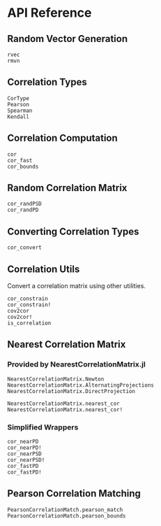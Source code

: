 # API Reference

## Random Vector Generation

```@docs
rvec
rmvn
```

## Correlation Types

```@docs
CorType
Pearson
Spearman
Kendall
```

## Correlation Computation

```@docs
cor
cor_fast
cor_bounds
```

## Random Correlation Matrix

```@docs
cor_randPSD
cor_randPD
```

## Converting Correlation Types

```@docs
cor_convert
```

## Correlation Utils

Convert a correlation matrix using other utilities.

```@docs
cor_constrain
cor_constrain!
cov2cor
cov2cor!
is_correlation
```

## Nearest Correlation Matrix

### Provided by NearestCorrelationMatrix.jl

```@docs
NearestCorrelationMatrix.Newton
NearestCorrelationMatrix.AlternatingProjections
NearestCorrelationMatrix.DirectProjection
```

```@docs
NearestCorrelationMatrix.nearest_cor
NearestCorrelationMatrix.nearest_cor!
```

### Simplified Wrappers

```@docs
cor_nearPD
cor_nearPD!
cor_nearPSD
cor_nearPSD!
cor_fastPD
cor_fastPD!
```

## Pearson Correlation Matching

```@docs
PearsonCorrelationMatch.pearson_match
PearsonCorrelationMatch.pearson_bounds
```
